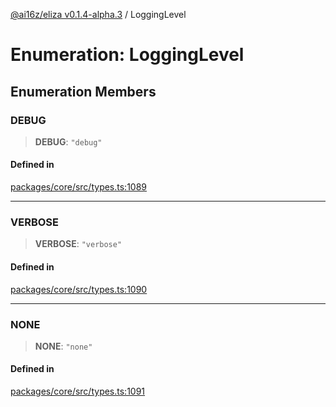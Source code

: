 [@ai16z/eliza v0.1.4-alpha.3](../index.md) / LoggingLevel

# Enumeration: LoggingLevel

## Enumeration Members

### DEBUG

> **DEBUG**: `"debug"`

#### Defined in

[packages/core/src/types.ts:1089](https://github.com/ai16z/eliza/blob/main/packages/core/src/types.ts#L1089)

***

### VERBOSE

> **VERBOSE**: `"verbose"`

#### Defined in

[packages/core/src/types.ts:1090](https://github.com/ai16z/eliza/blob/main/packages/core/src/types.ts#L1090)

***

### NONE

> **NONE**: `"none"`

#### Defined in

[packages/core/src/types.ts:1091](https://github.com/ai16z/eliza/blob/main/packages/core/src/types.ts#L1091)
